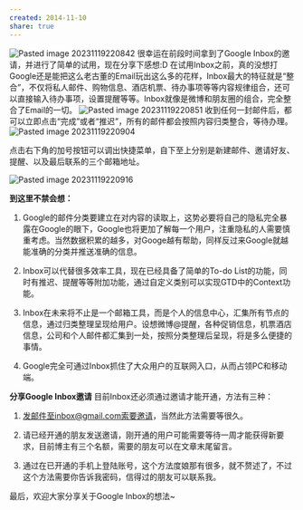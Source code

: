 ```yaml
---
created: 2014-11-10
share: true
---
```

![Pasted image 20231119220842](https://img.xcz.life/i/archive/obsidian/1741526520-ad.png)
很幸运在前段时间拿到了Google Inbox的邀请，并进行了简单的试用，现在分享下感想:D 在试用Inbox之前，真的没想打Google还是能把这么老古董的Email玩出这么多的花样，Inbox最大的特征就是“整合”，不仅将私人邮件、购物信息、酒店机票、待办事项等等内容规律组合，还可以直接输入待办事项，设置提醒等等。Inbox就像是微博和朋友圈的组合，完全整合了Email的一切。 <!--more-->
![Pasted image 20231119220851](https://img.xcz.life/i/archive/obsidian/1741526520-32.png)
收到任何一封邮件后，都可以立即点击“完成”或者“推迟”，所有的邮件都会按照内容归类整合，等待办理。 
![Pasted image 20231119220904](https://img.xcz.life/i/archive/obsidian/1741526520-e0.png)

点击右下角的加号按钮可以调出快捷菜单，自下至上分别是新建邮件、邀请好友、提醒、以及最后联系的三个邮箱地址。 

![Pasted image 20231119220916](https://img.xcz.life/i/archive/obsidian/1741526520-bf.png)

**到这里不禁会想：**

1. Google的邮件分类要建立在对内容的读取上，这势必要将自己的隐私完全暴露在Google的眼下，Google也将更加了解每一个用户，注重隐私的人需要慎重考虑。当然数据积累的越多，对Googe越有帮助，同样反过来Google就越能准确的分类并推送准确的信息。

2. Inbox可以代替很多效率工具，现在已经具备了简单的To-do List的功能，同时有推迟、提醒等等附加功能，通过自定义类别可以实现GTD中的Context功能。

3. Inbox在未来将不止是一个邮箱工具，而是个人的信息中心，汇集所有节点的信息，通过归类整理呈现给用户。设想微博@提醒，各种促销信息，机票酒店信息，公司和个人邮件都汇集到一处，按照分类整理后呈现，将是多么便捷的事情。

4. Google完全可通过Inbox抓住了大众用户的互联网入口，从而占领PC和移动端。

**分享Google Inbox邀请** 目前Inbox还必须通过邀请才能开通，方法有三种：

1. 发邮件至inbox@gmail.com索要邀请，当然此方法需要等很久。

2. 请已经开通的朋友发送邀请，刚开通的用户可能需要等待一周才能获得新要求，目前博主有三个名额，需要的朋友可以在文章末尾留言。

3. 通过在已开通的手机上登陆账号，这个方法度娘那有很多，就不赘述了，不过这个方法需要你告诉我密码，信得过的朋友可以联系我。

最后，欢迎大家分享关于Google Inbox的想法~
